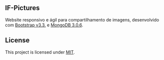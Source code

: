 ## IF-Pictures
Website responsivo e ágil para compartilhamento de imagens, desenvolvido com [Bootstrap v3.3.](http://getbootstrap.com) e [MongoDB 3.0.6](https://www.mongodb.org/).

## License
This project is licensed under [MIT](https://github.com/weverkley/IF-Pictures/blob/master/LICENSE.md "Read more about the MIT license").